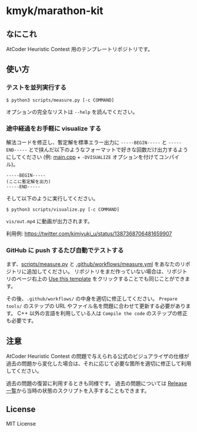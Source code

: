 # kmyk/marathon-kit

## なにこれ

AtCoder Heuristic Contest 用のテンプレートリポジトリです。


## 使い方

### テストを並列実行する

```console
$ python3 scripts/measure.py [-c COMMAND]
```

オプションの完全なリストは `--help` を読んでください。


### 途中経過をお手軽に visualize する

解法コードを修正し、暫定解を標準エラー出力に `-----BEGIN-----` と `-----END-----` とで挟んだ以下のようなフォーマットで好きな回数だけ出力するようにしてください (例: [main.cpp](https://github.com/kmyk/marathon-kit/blob/main/main.cpp) + `-DVISUALIZE` オプションを付けてコンパイル)。

```
-----BEGIN-----
(ここに暫定解を出力)
-----END-----
```

そして以下のように実行してください。

```console
$ python3 scripts/visualize.py [-c COMMAND]
```

`vis/out.mp4` に動画が出力されます。

利用例: <https://twitter.com/kimiyuki_u/status/1387368706481659907>


### GitHub に push するたび自動でテストする

まず、[scripts/measure.py](https://github.com/kmyk/marathon-kit/blob/main/scripts/measure.py) と [.github/workflows/measure.yml](https://github.com/kmyk/marathon-kit/blob/main/.github/workflows/measure.yml) をあなたのリポジトリに追加してください。
リポジトリをまだ作っていない場合は、リポジトリのページ右上の [Use this template](https://github.com/kmyk/marathon-kit/generate) をクリックすることでも同じことができます。

その後、`.github/workflows/` の中身を適切に修正してください。
`Prepare tools/` のステップの URL やファイル名を問題に合わせて更新する必要があります。
C++ 以外の言語を利用している人は `Compile the code` のステップの修正も必要です。


## 注意

AtCoder Heuristic Contest の問題で与えられる公式のビジュアライザの仕様が過去の問題から変化した場合は、それに応じて必要な箇所を適切に修正して利用してください。

過去の問題の復習に利用するときも同様です。
過去の問題については [Release 一覧](https://github.com/kmyk/marathon-kit/releases)から当時の状態のスクリプトを入手することもできます。


## License

MIT License
